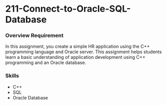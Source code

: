 # 211-Connect-to-Oracle-SQL-Database

### Overview Requirement
In this assignment, you create a simple HR application using the C++ programming language and Oracle server. This assignment helps students learn a basic understanding of application development using C++ programming and an Oracle database.

### Skills
- C++
- SQL
- Oracle Database
